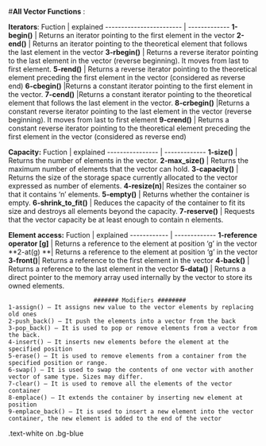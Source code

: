#**All Vector Functions** :

**Iterators**:
Fuction | explained
------------------------ | -------------
**1-begin()**    | Returns an iterator pointing to the first element in the vector
**2-end()**      | Returns an iterator pointing to the theoretical element that follows the last element in the vector
**3-rbegin()**   | Returns a reverse iterator pointing to the last element in the vector (reverse beginning). It moves from last to first element.
**5-rend()**     | Returns a reverse iterator pointing to the theoretical element preceding the first element in the vector (considered as reverse end)
**6-cbegin()**   |Returns a constant iterator pointing to the first element in the vector.
**7-cend()**     |Returns a constant iterator pointing to the theoretical element that follows the last element in the vector.
**8-crbegin()**  |Returns a constant reverse iterator pointing to the last element in the vector (reverse beginning). It moves from last to first element
**9-crend()**    | Returns a constant reverse iterator pointing to the theoretical element preceding the first element in the vector (considered as reverse end)

                           
**Capacity:** 
Fuction | explained
---------------- | -------------
**1-size()** | Returns the number of elements in the vector.
**2-max_size()** | Returns the maximum number of elements that the vector can hold.
**3-capacity()** | Returns the size of the storage space currently allocated to the vector expressed as number of elements.
**4-resize(n)**| Resizes the container so that it contains ‘n’ elements.
**5-empty()** | Returns whether the container is empty.
**6-shrink_to_fit()** | Reduces the capacity of the container to fit its size and destroys all elements beyond the capacity.
**7-reserve()** | Requests that the vector capacity be at least enough to contain n elements.
                           
						   
**Element access:**
Fuction | explained
------------ | -------------
**1-reference operator [g]** | Returns a reference to the element at position ‘g’ in the vector
**2-at(g) **| Returns a reference to the element at position ‘g’ in the vector
**3-front()**| Returns a reference to the first element in the vector
**4-back()** | Returns a reference to the last element in the vector
**5-data()** | Returns a direct pointer to the memory array used internally by the vector to store its owned elements.
                            
                            ####### Modifiers ########
    1-assign() – It assigns new value to the vector elements by replacing old ones
    2-push_back() – It push the elements into a vector from the back
    3-pop_back() – It is used to pop or remove elements from a vector from the back.
    4-insert() – It inserts new elements before the element at the specified position
    5-erase() – It is used to remove elements from a container from the specified position or range.
    6-swap() – It is used to swap the contents of one vector with another vector of same type. Sizes may differ.
    7-clear() – It is used to remove all the elements of the vector container
    8-emplace() – It extends the container by inserting new element at position
    9-emplace_back() – It is used to insert a new element into the vector container, the new element is added to the end of the vector
	
<div class="text-white bg-blue mb-2">
  .text-white on .bg-blue